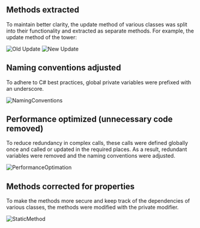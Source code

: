 ## Methods extracted

  To maintain better clarity, the update method of various classes was split into their functionality and extracted as separate methods. For example, the update method of the tower:

![Old Update](https://github.com/argastle/TowerDefense/blob/main/Projektmanagement/CleanCode/OldUpdate.png)
![New Update](https://github.com/argastle/TowerDefense/blob/main/Projektmanagement/CleanCode/NewUpdate.png)

## Naming conventions adjusted

  To adhere to C# best practices, global private variables were prefixed with an underscore.

![NamingConventions](https://github.com/argastle/TowerDefense/blob/main/Projektmanagement/CleanCode/NamingConventions.png)

## Performance optimized (unnecessary code removed)

  To reduce redundancy in complex calls, these calls were defined globally once and called or updated in the required places.
  As a result, redundant variables were removed and the naming conventions were adjusted.

![PerformanceOptimation](https://github.com/argastle/TowerDefense/blob/main/Projektmanagement/CleanCode/PerformanceOptimation.png)

## Methods corrected for properties

  To make the methods more secure and keep track of the dependencies of various classes, the methods were modified with the private modifier.
  
![StaticMethod](https://github.com/argastle/TowerDefense/blob/main/Projektmanagement/CleanCode/StaticMethod.png)
